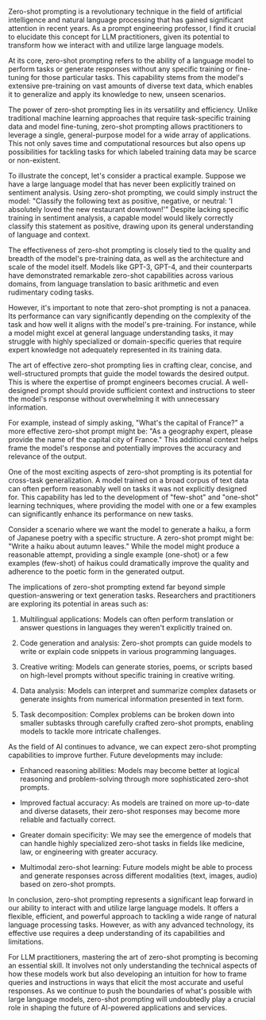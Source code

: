 
Zero-shot prompting is a revolutionary technique in the field of artificial intelligence and natural language processing that has gained significant attention in recent years. As a prompt engineering professor, I find it crucial to elucidate this concept for LLM practitioners, given its potential to transform how we interact with and utilize large language models.

At its core, zero-shot prompting refers to the ability of a language model to perform tasks or generate responses without any specific training or fine-tuning for those particular tasks. This capability stems from the model's extensive pre-training on vast amounts of diverse text data, which enables it to generalize and apply its knowledge to new, unseen scenarios.

The power of zero-shot prompting lies in its versatility and efficiency. Unlike traditional machine learning approaches that require task-specific training data and model fine-tuning, zero-shot prompting allows practitioners to leverage a single, general-purpose model for a wide array of applications. This not only saves time and computational resources but also opens up possibilities for tackling tasks for which labeled training data may be scarce or non-existent.

To illustrate the concept, let's consider a practical example. Suppose we have a large language model that has never been explicitly trained on sentiment analysis. Using zero-shot prompting, we could simply instruct the model: "Classify the following text as positive, negative, or neutral: 'I absolutely loved the new restaurant downtown!'" Despite lacking specific training in sentiment analysis, a capable model would likely correctly classify this statement as positive, drawing upon its general understanding of language and context.

The effectiveness of zero-shot prompting is closely tied to the quality and breadth of the model's pre-training data, as well as the architecture and scale of the model itself. Models like GPT-3, GPT-4, and their counterparts have demonstrated remarkable zero-shot capabilities across various domains, from language translation to basic arithmetic and even rudimentary coding tasks.

However, it's important to note that zero-shot prompting is not a panacea. Its performance can vary significantly depending on the complexity of the task and how well it aligns with the model's pre-training. For instance, while a model might excel at general language understanding tasks, it may struggle with highly specialized or domain-specific queries that require expert knowledge not adequately represented in its training data.

The art of effective zero-shot prompting lies in crafting clear, concise, and well-structured prompts that guide the model towards the desired output. This is where the expertise of prompt engineers becomes crucial. A well-designed prompt should provide sufficient context and instructions to steer the model's response without overwhelming it with unnecessary information.

For example, instead of simply asking, "What's the capital of France?" a more effective zero-shot prompt might be: "As a geography expert, please provide the name of the capital city of France." This additional context helps frame the model's response and potentially improves the accuracy and relevance of the output.

One of the most exciting aspects of zero-shot prompting is its potential for cross-task generalization. A model trained on a broad corpus of text data can often perform reasonably well on tasks it was not explicitly designed for. This capability has led to the development of "few-shot" and "one-shot" learning techniques, where providing the model with one or a few examples can significantly enhance its performance on new tasks.

Consider a scenario where we want the model to generate a haiku, a form of Japanese poetry with a specific structure. A zero-shot prompt might be: "Write a haiku about autumn leaves." While the model might produce a reasonable attempt, providing a single example (one-shot) or a few examples (few-shot) of haikus could dramatically improve the quality and adherence to the poetic form in the generated output.

The implications of zero-shot prompting extend far beyond simple question-answering or text generation tasks. Researchers and practitioners are exploring its potential in areas such as:

1. Multilingual applications: Models can often perform translation or answer questions in languages they weren't explicitly trained on.

2. Code generation and analysis: Zero-shot prompts can guide models to write or explain code snippets in various programming languages.

3. Creative writing: Models can generate stories, poems, or scripts based on high-level prompts without specific training in creative writing.

4. Data analysis: Models can interpret and summarize complex datasets or generate insights from numerical information presented in text form.

5. Task decomposition: Complex problems can be broken down into smaller subtasks through carefully crafted zero-shot prompts, enabling models to tackle more intricate challenges.

As the field of AI continues to advance, we can expect zero-shot prompting capabilities to improve further. Future developments may include:

- Enhanced reasoning abilities: Models may become better at logical reasoning and problem-solving through more sophisticated zero-shot prompts.

- Improved factual accuracy: As models are trained on more up-to-date and diverse datasets, their zero-shot responses may become more reliable and factually correct.

- Greater domain specificity: We may see the emergence of models that can handle highly specialized zero-shot tasks in fields like medicine, law, or engineering with greater accuracy.

- Multimodal zero-shot learning: Future models might be able to process and generate responses across different modalities (text, images, audio) based on zero-shot prompts.

In conclusion, zero-shot prompting represents a significant leap forward in our ability to interact with and utilize large language models. It offers a flexible, efficient, and powerful approach to tackling a wide range of natural language processing tasks. However, as with any advanced technology, its effective use requires a deep understanding of its capabilities and limitations.

For LLM practitioners, mastering the art of zero-shot prompting is becoming an essential skill. It involves not only understanding the technical aspects of how these models work but also developing an intuition for how to frame queries and instructions in ways that elicit the most accurate and useful responses. As we continue to push the boundaries of what's possible with large language models, zero-shot prompting will undoubtedly play a crucial role in shaping the future of AI-powered applications and services.

 